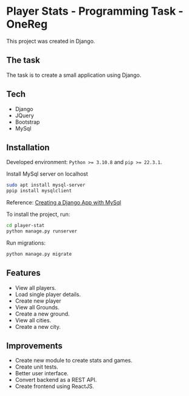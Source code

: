 # Player Stats - Programming Task - OneReg

This project was created in Django.


## The task

The task is to create a small application using Django.

## Tech

- Django
- JQuery
- Bootstrap
- MySql

## Installation

Developed environment:  `Python >= 3.10.8` and `pip >= 22.3.1`. 

Install MySql server on localhost

```sh
sudo apt install mysql-server
ppip install mysqlclient
```
Reference: [Creating a Django App with MySql](https://www.cloudsigma.com/creating-a-django-app-with-database-connection-a-tutorial/)

To install the project, run:

```sh
cd player-stat
python manage.py runserver
```

Run migrations:

```sh
python manage.py migrate
```

## Features

- View all players.
- Load single player details.
- Create new player
- View all Grounds.
- Create a new ground.
- View all cities.
- Create a new city.

## Improvements

- Create new module to create stats and games.
- Create unit tests.
- Better user interface.
- Convert backend as a REST API.
- Create frontend using ReactJS.
